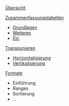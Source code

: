 [Übersicht](https://github.com/ksz91/SAS/wiki)

[Zusammenfassungstabellen](https://github.com/ksz91/SAS/wiki/Zusammenfassungstabellen)  
* [Grundlagen](https://github.com/ksz91/SAS/wiki/Zusammenfassungstabellen#grundlagen)  
* [Weiteres](https://github.com/ksz91/SAS/wiki/Zusammenfassungstabellen#weiteres)
* [Etc](https://github.com/ksz91/SAS/wiki/Zusammenfassungstabellen#etc)  

[Transponieren](https://github.com/ksz91/SAS/wiki/Transponieren)  
* [Horizontalisierung](https://github.com/ksz91/SAS/wiki/Transponieren#horizontalisierung)
* [Vertikalisierung](https://github.com/ksz91/SAS/wiki/Transponieren#vertikalisierung)

[Formate](https://github.com/ksz91/SAS/wiki/Formate)  
* Einführung  
* Ranges  
* Sortierung  
* ...  
